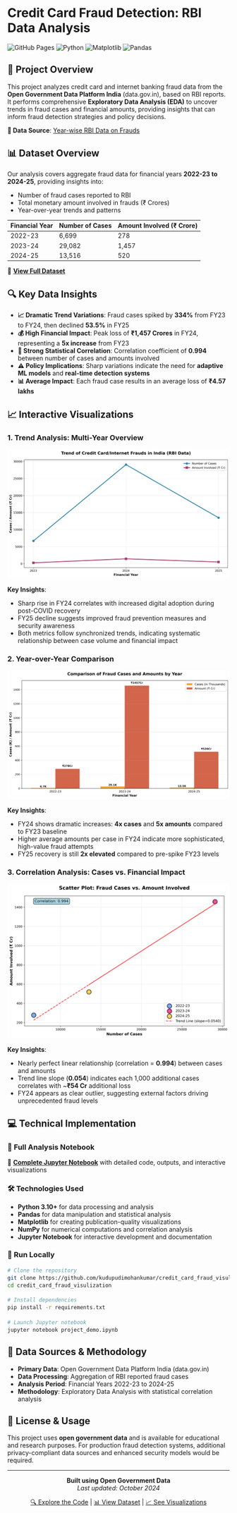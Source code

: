 # Credit Card Fraud Detection: RBI Data Analysis

![GitHub Pages](https://img.shields.io/badge/GitHub-Pages-blue?logo=github) ![Python](https://img.shields.io/badge/Python-3.10-blue?logo=python) ![Matplotlib](https://img.shields.io/badge/Matplotlib-Visualizations-orange) ![Pandas](https://img.shields.io/badge/Pandas-Data%20Analysis-green)

## 🎯 Project Overview

This project analyzes credit card and internet banking fraud data from the **Open Government Data Platform India** (data.gov.in), based on RBI reports. It performs comprehensive **Exploratory Data Analysis (EDA)** to uncover trends in fraud cases and financial amounts, providing insights that can inform fraud detection strategies and policy decisions.

**🔗 Data Source**: [Year-wise RBI Data on Frauds](https://data.gov.in/resource/year-wise-reserve-bank-india-rbi-data-frauds-reported-scheduled-commercial-banks-category)

## 📊 Dataset Overview

Our analysis covers aggregate fraud data for financial years **2022-23 to 2024-25**, providing insights into:
- Number of fraud cases reported to RBI
- Total monetary amount involved in frauds (₹ Crores)
- Year-over-year trends and patterns

| Financial Year | Number of Cases | Amount Involved (₹ Crore) |
|----------------|-----------------|---------------------------|
| 2022-23       | 6,699          | 278                       |
| 2023-24       | 29,082         | 1,457                     |
| 2024-25       | 13,516         | 520                       |

📁 [**View Full Dataset**](data/rbi_fraud_data.csv)

## 🔍 Key Data Insights

- **📈 Dramatic Trend Variations**: Fraud cases spiked by **334%** from FY23 to FY24, then declined **53.5%** in FY25
- **💰 High Financial Impact**: Peak loss of **₹1,457 Crores** in FY24, representing a **5x increase** from FY23
- **🔗 Strong Statistical Correlation**: Correlation coefficient of **0.994** between number of cases and amounts involved
- **⚠️ Policy Implications**: Sharp variations indicate the need for **adaptive ML models** and **real-time detection systems**
- **📊 Average Impact**: Each fraud case results in an average loss of **₹4.57 lakhs**

## 📈 Interactive Visualizations

### 1. Trend Analysis: Multi-Year Overview
![Trend Line Plot](images/trend_line_plot.png)

**Key Insights**: 
- Sharp rise in FY24 correlates with increased digital adoption during post-COVID recovery
- FY25 decline suggests improved fraud prevention measures and security awareness
- Both metrics follow synchronized trends, indicating systematic relationship between case volume and financial impact

### 2. Year-over-Year Comparison
![Comparison Bar Plot](images/comparison_bar_plot.png)

**Key Insights**: 
- FY24 shows dramatic increases: **4x cases** and **5x amounts** compared to FY23 baseline
- Higher average amounts per case in FY24 indicate more sophisticated, high-value fraud attempts
- FY25 recovery is still **2x elevated** compared to pre-spike FY23 levels

### 3. Correlation Analysis: Cases vs. Financial Impact
![Correlation Scatter Plot](images/correlation_scatter_plot.png)

**Key Insights**: 
- Nearly perfect linear relationship (correlation = **0.994**) between cases and amounts
- Trend line slope (**0.054**) indicates each 1,000 additional cases correlates with ~**₹54 Cr** additional loss
- FY24 appears as clear outlier, suggesting external factors driving unprecedented fraud levels

## 💻 Technical Implementation

### 🔧 Full Analysis Notebook
📓 **[Complete Jupyter Notebook](project_demo.ipynb)** with detailed code, outputs, and interactive visualizations

### 🛠️ Technologies Used
- **Python 3.10+** for data processing and analysis
- **Pandas** for data manipulation and statistical analysis
- **Matplotlib** for creating publication-quality visualizations
- **NumPy** for numerical computations and correlation analysis
- **Jupyter Notebook** for interactive development and documentation

### 🚀 Run Locally
```bash
# Clone the repository
git clone https://github.com/kudupudimohankumar/credit_card_fraud_visulization.git
cd credit_card_fraud_visulization

# Install dependencies
pip install -r requirements.txt

# Launch Jupyter notebook
jupyter notebook project_demo.ipynb
```

## 📄 Data Sources & Methodology

- **Primary Data**: Open Government Data Platform India (data.gov.in)
- **Data Processing**: Aggregation of RBI reported fraud cases
- **Analysis Period**: Financial Years 2022-23 to 2024-25
- **Methodology**: Exploratory Data Analysis with statistical correlation analysis

## 📝 License & Usage

This project uses **open government data** and is available for educational and research purposes. For production fraud detection systems, additional privacy-compliant data sources and enhanced security models would be required.

<!-- ## 🤝 Contributing

Contributions are welcome! Please feel free to submit issues, feature requests, or pull requests to enhance this analysis. -->

---

<div align="center">

**Built using Open Government Data**  
*Last updated: October 2024*

[🔍 Explore the Code](project_demo.ipynb) | [📊 View Dataset](rbi_fraud_data.csv) | [📈 See Visualizations](images/)

</div>
